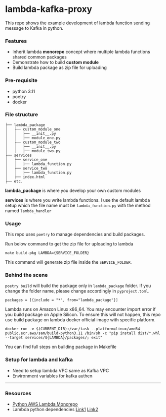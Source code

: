 # lambda-kafka-proxy

This repo shows the example development of lambda function sending message to Kafka in python.

### Features

- Inherit lambda **monorepo** concept where multiple lambda functions shared common packages
- Demonstrate how to build **custom module**
- Build lambda package as zip file for uploading

### Pre-requisite
- python 3.11
- poetry
- docker

### File structure
```
├── lambda_package
│   ├── custom_module_one
│   │   ├── __init__.py
│   │   ├── module_one.py
│   ├── custom_module_two
│   │   ├── __init__.py
│   │   ├── module_two.py
├── services
│   ├── service_one
│   │   ├── lambda_function.py
│   ├── service_two
│   │   ├── lambda_function.py
│   ├── index.html
├── etc.
```
**lambda_package** is where you develop your own custom modules

**services** is where you write lambda functions. I use the default lambda setup which the file name must be `lambda_function.py` with the method named `lambda_handler`

### Usage
This repo uses `poetry` to manage dependencies and build packages.

Run below command to get the zip file for uploading to lambda
```
make build-pkg LAMBDA={SERVICE_FOLDER}
```
This command will generate zip file inside the `SERVICE_FOLDER`.

### Behind the scene
`poetry build` will build the package only in `lambda_package` folder. If you change the folder name, please change accordingly in `pyproject.toml`.

```
packages = [{include = "*", from="lambda_package"}]
```

Lambda runs on Amazon Linux x86_64. You may encounter import error if you build package on Apple Silicon. To ensure this will not happen, this repo use build package on lambda docker official image with specific platform.
```
docker run -v $(CURRENT_DIR):/var/task --platform=linux/amd64 public.ecr.aws/sam/build-python3.11 /bin/sh -c "pip install dist/*.whl --target services/${LAMBDA}/packages/; exit"
```
You can find full steps on building package in Makefile

### Setup for lambda and kafka
- Need to setup lambda VPC same as Kafka VPC
- Environment variables for kafka authen

---

### Resources
- [Python AWS Lambda Monorepo](https://github.com/bombillazo/python-lambda-monorepo?tab=readme-ov-file)
- Lambda python dependencies [Link1](https://nesin.io/blog/aws-lambda-layer-python-dependencies) [Link2](https://www.linkedin.com/pulse/how-create-confluent-python-lambda-layer-braeden-quirante)